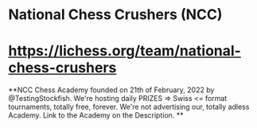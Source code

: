 # National Chess Crushers (NCC)
https://lichess.org/team/national-chess-crushers
================================================

**NCC Chess Academy founded on 21th of February, 2022 by @TestingStockfish. We're hosting daily PRIZES => Swiss <= format tournaments, totally free, forever. We're not advertising our, totally adless Academy. Link to the Academy on the Description. **
